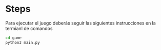 # Steps

Para ejecutar el juego deberás seguir las siguientes instrucciones en la termianl de comandos

```sh
cd game
python3 main.py
```